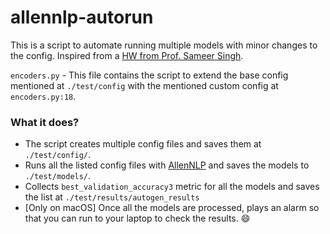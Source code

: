 # allennlp-autorun

This is a script to automate running multiple models with minor changes to the config. Inspired from a [HW from Prof. Sameer Singh](https://github.com/sameersingh/uci-statnlp/tree/master/hw3).

`encoders.py` - This file contains the script to extend the base config mentioned at `./test/config` with the mentioned custom config at `encoders.py:18`. 

### What it does?
- The script creates multiple config files and saves them at `./test/config/`. 
- Runs all the listed config files with [AllenNLP](https://github.com/allenai/allennlp) and saves the models to `./test/models/`. 
- Collects `best_validation_accuracy3` metric for all the models and saves the list at `./test/results/autogen_results`
- [Only on macOS] Once all the models are processed, plays an alarm so that you can run to your laptop to check the results. 😄

